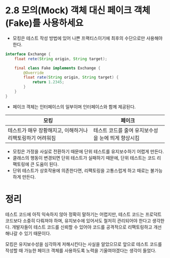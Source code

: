 # 2.8 모의(Mock) 객체 대신 페이크 객체(Fake)를 사용하세요
- 모킹은 테스트 작성 방법에 있어 나쁜 프랙티스이기에 최후의 수단으로만 사용해야 한다.
```java
interface Exchange {
    float rete(String origin, String target);

    final class Fake implements Exchange {
        @Override
        float rate(String origin, String target) {
            return 1.2345;
        }
    }
}
```
- 페이크 객체는 인터페이스의 일부이며 인터페이스와 함께 제공된다.

| 모킹                               | 페이크                           |
|----------------------------------|-------------------------------|
| 테스트가 매우 장황해지고, 이해하거나 리팩토링하기 어려워짐 | 테스트 코드를 줄여 유지보수성을 눈에 띄게 향상시킴 |

- 모킹은 가정을 사실로 전환하기 때문에 단위 테스트를 유지보수하기 어렵게 만든다.
- 클래스의 행동이 변경되면 단위 테스트가 실패하기 때문에, 단위 테스트는 코드 리팩토링에 큰 도움이 된다.
- 단위 테스트가 상호작용에 의존한다면, 리팩토링을 고통스럽게 하고 때로는 불가능하게 만든다.

# 정리
테스트 코드에 아직 익숙하지 않아 정확히 말하기는 어렵지만, 테스트 코드는 프로덕트 코드보다 소중히 다뤄져야 하며, 유지보수에 있어서도 철저히 관리되어야 한다고 생각한다. 개발자들이 테스트 코드를 신뢰할 수 있어야 코드를 공격적으로 리팩토링하고 개선해나갈 수 있기 때문이다.

모킹은 유지보수성을 심각하게 저해시킨다는 사실을 알았으므로 앞으로 테스트 코드를 작성할 때 가능한 페이크 객체를 사용하도록 노력을 기울여야겠다는 생각이 들었다. 